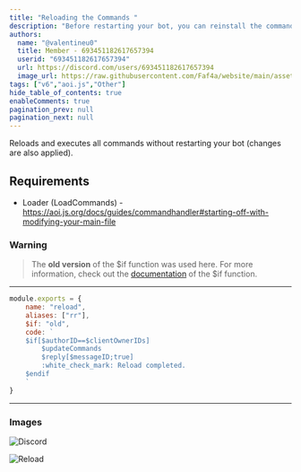 ```yaml
---
title: "Reloading the Commands "
description: "Before restarting your bot, you can reinstall the commands folder that you have already set and run your commands."
authors:
  name: "@valentineu0"
  title: Member - 693451182617657394
  userid: "693451182617657394"
  url: https://discord.com/users/693451182617657394
  image_url: https://raw.githubusercontent.com/Faf4a/website/main/assets/images/avatars/693451182617657394.png
tags: ["v6","aoi.js","Other"]
hide_table_of_contents: true
enableComments: true
pagination_prev: null
pagination_next: null
---
```


Reloads and executes all commands without restarting your bot (changes are also applied).

## Requirements

- Loader (LoadCommands) - <https://aoi.js.org/docs/guides/commandhandler#starting-off-with-modifying-your-main-file>

### Warning

> The **old version** of the $if function was used here. For more information, check out
> the [documentation](https://aoi.js.org/docs/functions/misc-related/if) of the $if function.

---

```js
module.exports = {
    name: "reload",
    aliases: ["rr"],
    $if: "old",
    code: `
    $if[$authorID==$clientOwnerIDs]
        $updateCommands
        $reply[$messageID;true]
        :white_check_mark: Reload completed.
    $endif
    `
}
```

---

### Images

![Discord](https://assets.valentineu.xyz/aoi.png)

![Reload](https://assets.valentineu.xyz/aoi2.png)
